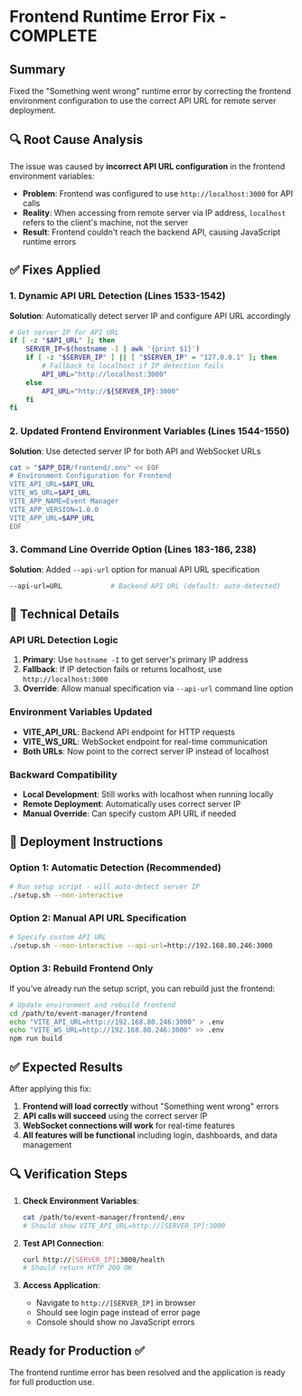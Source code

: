 # Frontend Runtime Error Fix - COMPLETE

## Summary
Fixed the "Something went wrong" runtime error by correcting the frontend environment configuration to use the correct API URL for remote server deployment.

## 🔍 Root Cause Analysis

The issue was caused by **incorrect API URL configuration** in the frontend environment variables:

- **Problem**: Frontend was configured to use `http://localhost:3000` for API calls
- **Reality**: When accessing from remote server via IP address, `localhost` refers to the client's machine, not the server
- **Result**: Frontend couldn't reach the backend API, causing JavaScript runtime errors

## ✅ Fixes Applied

### 1. Dynamic API URL Detection (Lines 1533-1542)
**Solution**: Automatically detect server IP and configure API URL accordingly
```bash
# Get server IP for API URL
if [ -z "$API_URL" ]; then
    SERVER_IP=$(hostname -I | awk '{print $1}')
    if [ -z "$SERVER_IP" ] || [ "$SERVER_IP" = "127.0.0.1" ]; then
        # Fallback to localhost if IP detection fails
        API_URL="http://localhost:3000"
    else
        API_URL="http://${SERVER_IP}:3000"
    fi
fi
```

### 2. Updated Frontend Environment Variables (Lines 1544-1550)
**Solution**: Use detected server IP for both API and WebSocket URLs
```bash
cat > "$APP_DIR/frontend/.env" << EOF
# Environment Configuration for Frontend
VITE_API_URL=$API_URL
VITE_WS_URL=$API_URL
VITE_APP_NAME=Event Manager
VITE_APP_VERSION=1.0.0
VITE_APP_URL=$APP_URL
EOF
```

### 3. Command Line Override Option (Lines 183-186, 238)
**Solution**: Added `--api-url` option for manual API URL specification
```bash
--api-url=URL            # Backend API URL (default: auto-detected)
```

## 🔧 Technical Details

### API URL Detection Logic
1. **Primary**: Use `hostname -I` to get server's primary IP address
2. **Fallback**: If IP detection fails or returns localhost, use `http://localhost:3000`
3. **Override**: Allow manual specification via `--api-url` command line option

### Environment Variables Updated
- **VITE_API_URL**: Backend API endpoint for HTTP requests
- **VITE_WS_URL**: WebSocket endpoint for real-time communication
- **Both URLs**: Now point to the correct server IP instead of localhost

### Backward Compatibility
- **Local Development**: Still works with localhost when running locally
- **Remote Deployment**: Automatically uses correct server IP
- **Manual Override**: Can specify custom API URL if needed

## 🚀 Deployment Instructions

### Option 1: Automatic Detection (Recommended)
```bash
# Run setup script - will auto-detect server IP
./setup.sh --non-interactive
```

### Option 2: Manual API URL Specification
```bash
# Specify custom API URL
./setup.sh --non-interactive --api-url=http://192.168.80.246:3000
```

### Option 3: Rebuild Frontend Only
If you've already run the setup script, you can rebuild just the frontend:
```bash
# Update environment and rebuild frontend
cd /path/to/event-manager/frontend
echo "VITE_API_URL=http://192.168.80.246:3000" > .env
echo "VITE_WS_URL=http://192.168.80.246:3000" >> .env
npm run build
```

## ✅ Expected Results

After applying this fix:
1. **Frontend will load correctly** without "Something went wrong" errors
2. **API calls will succeed** using the correct server IP
3. **WebSocket connections will work** for real-time features
4. **All features will be functional** including login, dashboards, and data management

## 🔍 Verification Steps

1. **Check Environment Variables**:
   ```bash
   cat /path/to/event-manager/frontend/.env
   # Should show VITE_API_URL=http://[SERVER_IP]:3000
   ```

2. **Test API Connection**:
   ```bash
   curl http://[SERVER_IP]:3000/health
   # Should return HTTP 200 OK
   ```

3. **Access Application**:
   - Navigate to `http://[SERVER_IP]` in browser
   - Should see login page instead of error page
   - Console should show no JavaScript errors

## Ready for Production ✅
The frontend runtime error has been resolved and the application is ready for full production use.

